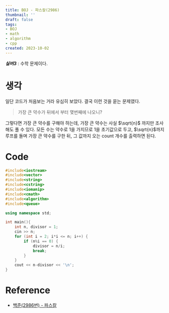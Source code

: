 ```yaml
---
title: BOJ - 파스칼(2986)
thumbnail: ''
draft: false
tags:
- BOJ
- math
- algorithm
- cpp
created: 2023-10-02
---
```


***실버3*** : 수학 문제이다.

# 생각

일단 코드가 처음보는 거라 유심히 보았다. 결국 이런 것을 묻는 문제였다.

 > 
 > 가장 큰 약수가 뒤에서 부터 몇번째에 나오니?

그렇다면 가장 큰 약수를 구해야 하는데, 가장 큰 약수는 사실 $\sqrt{n}$ 까지만 조사해도 풀 수 있다. 모든 수는 약수로 1을 가지므로 1을 초기값으로 두고, $\sqrt{n}$까지 루프를 돌며 가장 큰 약수를 구한 뒤, 그 값까지 오는 count 개수를 출력하면 된다.

# Code

````c++
#include<iostream>
#include<vector>
#include<string>
#include<cstring>
#include<iomanip>
#include<cmath>
#include<algorithm>
#include<queue>

using namespace std;

int main(){
    int n, divisor = 1;
    cin >> n;
    for (int i = 2; i*i <= n; i++) {
        if (n%i == 0) {
            divisor = n/i;
            break;
        }
    }
    cout << n-divisor << '\n';
}
````

# Reference

* [백준(2986번) - 파스칼](https://www.acmicpc.net/problem/2986)
